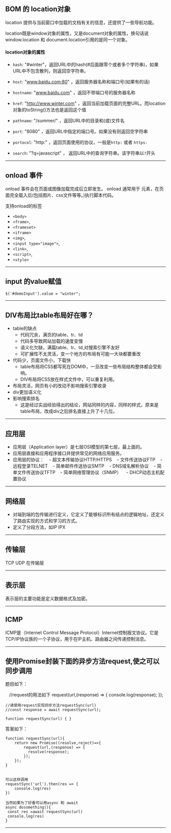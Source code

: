 ## BOM 的 location对象

location 提供与当前窗口中加载的文档有关的信息，还提供了一些导航功能。

location既是window对象的属性，又是document对象的属性，换句话说window.location 和 document.location引用的是同一个对象。

#### location对象的属性

- `hash`: "#winter"，返回URL中的hash(#后面跟零个或者多个字符串)，如果URL中不包含散列，则返回空字符串。

- `host`: "www.baidu.com:80" ，返回服务器名称和端口号(如果有的话)

- `hostname`: "www.baidu.com" ，返回不带端口号的服务器名称

- `href`: "http://www.winter.com" ，返回当前加载页面的完整URL。而location对象的toString()方法也是返回这个值

- `pathname`: "/summer/" ，返回URL中的目录和(或)文件名

- `port`: "8080" ，返回URL中指定的端口号。如果没有则返回空字符串

- `portocol`: "http:" ，返回页面使用的协议，一般是`http:` 或者 `https:`

- `search`: "?q=javascript" ， 返回URL中的查询字符串。该字符串以`?`开头

- - -
## onload 事件

onload 事件会在页面或图像加载完成后立即发生。
onload 通常用于 <body> 元素，在页面完全载入后(包括图片、css文件等等。)执行脚本代码。

支持onload的标签

- `<body>` 
- `<frame>`,
- `<frameset>`
- `<iframe>`
- `<img>`,
- `<input type="image">`,
- `<link>`,
- `<script>`,
- `<style>`

- - - 
## input 的value赋值

    $('#demoInput').value = "winter";

- - -
## DIV布局比table布局好在哪？

- table的缺点
    - 代码冗余，满页的table、tr、td
    - 代码多导致网站加载的速度变慢
    - 语义化欠缺，满篇table、tr、td,对搜索引擎不友好
    - 可扩展性不太灵活，变一个地方的布局有可能一大块都要重改
- 代码少，页面文件小，下载快
    - table布局将CSS都写死在DOM中，一旦改变一些布局结构整体都会受影响。
    - DIV布局将CSS放在样式文件中，可以重复利用。
- 布局灵活，网页有小的改动不影响搜索引擎收录
- div更加语义化
- 影响搜索排名
    - 这是经过实战经验得出的结论，网站同样的内容，同样的样式，原来是table布局，改成div之后排名直接上升了十几位。

- - -
## 应用层

- 应用层（Application layer）是七层OSI模型的第七层，最上面的。
- 应用层直接和应用程序接口并提供常见的网络应用服务。
- 应用层的协议：
    - 超文本传输协议HTTP/HTTPS
    - 文件传送协议FTP
    - 远程登录TELNET
    - 简单邮件传送协议SMTP
    - DNS域名解析协议 
    - 简单文件传送协议TFTP 
    - 简单网络管理协议（SNMP）
    - DHCP动态主机配置协议

- - -
## 网络层

- 对端到端的包传输进行定义，它定义了能够标识所有结点的逻辑地址，还定义了路由实现的方式和学习的方式。
- 定义了分段方法，如IP  IPX

- - -
## 传输层
TCP UDP 在传输层

- - - 
## 表示层
表示层的主要功能是定义数据格式及加密。

- - -
## ICMP
ICMP是（Internet Control Message Protocol）Internet控制报文协议。它是TCP/IP协议族的一个子协议，用于在IP主机、路由器之间传递控制消息。

- - -
## 使用Promise封装下面的异步方法request,使之可以同步调用
题目如下：

    //request的用法如下
    request(url,(response) => {
      console.log(response);
    });

    //请使用request实现同步方法requestSync(url)
    //const response = await requestSync(url);

    function requestSync(url) { }

答案如下：

    function requestSync(url){
        return new Promise((resolve,reject)=>{
            request(url,(response) => {
              resolve(response);
            });
        });
    }
    
    
    可以这样调用 
    requestSync('url').then(res => {
        console.log(res)
    })
    
    当然如果为了好看可以用async 和 await
    async dosomething(){
     const res =await requestSync(url)
     console.log(res)
    }

- - -

